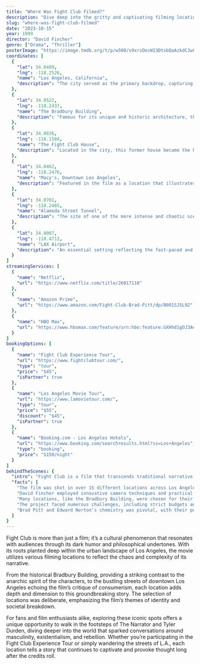 ```yaml
---
title: "Where Was Fight Club Filmed?"
description: "Dive deep into the gritty and captivating filming locations of Fight Club, where the complex narrative and iconic visuals were brought to life."
slug: "where-was-fight-club-filmed"
date: "2023-10-15"
year: 1999
director: "David Fincher"
genre: ["Drama", "Thriller"]
posterImage: "https://image.tmdb.org/t/p/w500/s9xrsOecW13DtsbQaAzkdCJw8jA.jpg"
coordinates: [
  { 
    "lat": 34.0489, 
    "lng": -118.2526, 
    "name": "Los Angeles, California", 
    "description": "The city served as the primary backdrop, capturing the essence of consumer culture that the film critiques."
  },
  { 
    "lat": 34.0522, 
    "lng": -118.2437, 
    "name": "The Bradbury Building", 
    "description": "Famous for its unique and historic architecture, this location featured in pivotal scenes where The Narrator and Tyler Durden have their first memorable encounters."
  },
  { 
    "lat": 34.0836, 
    "lng": -118.1584, 
    "name": "The Fight Club House", 
    "description": "Located in the city, this former house became the hideout for the underground fight club and embodies the brutal spirit of the film."
  },
  { 
    "lat": 34.0462, 
    "lng": -118.2476, 
    "name": "Macy's, Downtown Los Angeles", 
    "description": "Featured in the film as a location that illustrates the stark contrast between the characters' violent rebellion and society's consumerism."
  },
  { 
    "lat": 34.0701, 
    "lng": -118.2465, 
    "name": "Alameda Street Tunnel", 
    "description": "The site of one of the more intense and chaotic scenes that highlight the raw emotional turmoil of the characters."
  },
  { 
    "lat": 34.0007, 
    "lng": -118.4712, 
    "name": "LAX Airport", 
    "description": "An essential setting reflecting the fast-paced and consumer-driven lifestyle that The Narrator seeks to escape."
  }
]
streamingServices: [
  {
    "name": "Netflix",
    "url": "https://www.netflix.com/title/26017118"
  },
  {
    "name": "Amazon Prime",
    "url": "https://www.amazon.com/Fight-Club-Brad-Pitt/dp/B001SJSL92"
  },
  {
    "name": "HBO Max",
    "url": "https://www.hbomax.com/feature/urn:hbo:feature:GXHhd1gOJ3AegOAEAAABM"
  }
]
bookingOptions: [
  {
    "name": "Fight Club Experience Tour",
    "url": "https://www.fightclubtour.com/",
    "type": "tour",
    "price": "$45",
    "isPartner": true
  },
  {
    "name": "Los Angeles Movie Tour",
    "url": "https://www.lamovietour.com/",
    "type": "tour",
    "price": "$55",
    "discount": "$45",
    "isPartner": true
  },
  {
    "name": "Booking.com - Los Angeles Hotels",
    "url": "https://www.booking.com/searchresults.html?ss=Los+Angeles",
    "type": "booking",
    "price": "$150/night"
  }
]
behindTheScenes: {
  "intro": "Fight Club is a film that transcends traditional narrative structures, tackling issues of identity, consumerism, and masculinity through a bold visual style. Filmed in various locations throughout Los Angeles, it captures the raw beauty and angst of society's underbelly, immersing audiences in a world where chaos reigns supreme.",
  "facts": [
    "The film was shot in over 15 different locations across Los Angeles, enhancing the gritty urban atmosphere.",
    "David Fincher employed innovative camera techniques and practical effects to create the visual aesthetic that has become iconic.",
    "Many locations, like the Bradbury Building, were chosen for their unique architectural styles, which contribute to the film's overall themes of alienation and despair.",
    "The project faced numerous challenges, including strict budgets and critiques, yet it ultimately became a cult classic and a significant commentary on modern society.",
    "Brad Pitt and Edward Norton’s chemistry was pivotal, with their performances capturing the essence of their characters' complex relationship."
  ]
}
---
```


<FightClubGuide />

Fight Club is more than just a film; it’s a cultural phenomenon that resonates with audiences through its dark humor and philosophical undertones. With its roots planted deep within the urban landscape of Los Angeles, the movie utilizes various filming locations to reflect the chaos and complexity of its narrative.

From the historical Bradbury Building, providing a striking contrast to the anarchic spirit of the characters, to the bustling streets of downtown Los Angeles echoing the film’s critique of consumerism, each location adds depth and dimension to this groundbreaking story. The selection of locations was deliberate, emphasizing the film’s themes of identity and societal breakdown.

For fans and film enthusiasts alike, exploring these iconic spots offers a unique opportunity to walk in the footsteps of The Narrator and Tyler Durden, diving deeper into the world that sparked conversations around masculinity, existentialism, and rebellion. Whether you’re participating in the Fight Club Experience Tour or simply wandering the streets of L.A., each location tells a story that continues to captivate and provoke thought long after the credits roll.